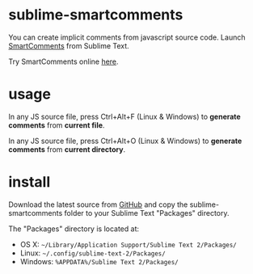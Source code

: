 sublime-smartcomments
=====================

You can create implicit comments from javascript source code. Launch [SmartComments](http://smartcomments.github.io) from Sublime Text.

Try SmartComments online [here](http://smartcomments.github.io).

usage
=====

In any JS source file, press Ctrl+Alt+F (Linux & Windows) to **generate comments** from **current file**.

In any JS source file, press Ctrl+Alt+O (Linux & Windows) to **generate comments** from **current directory**.

install
=======

Download the latest source from [GitHub](https://github.com/smartcomments/sublime-smartcomments) and copy the sublime-smartcomments folder to your Sublime Text "Packages" directory.

The "Packages" directory is located at:

* OS X: `~/Library/Application Support/Sublime Text 2/Packages/`
* Linux: `~/.config/sublime-text-2/Packages/`
* Windows: `%APPDATA%/Sublime Text 2/Packages/`
